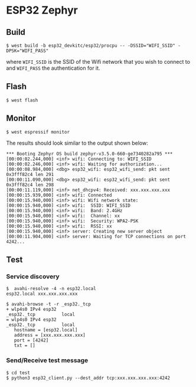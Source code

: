# ESP32 Zephyr

## Build

```console
$ west build -b esp32_devkitc/esp32/procpu -- -DSSID="WIFI_SSID" -DPSK="WIFI_PASS"
```

where `WIFI_SSID` is the SSID of the Wifi network that you wish to connect to
and `WIFI_PASS` the authentication for it.

## Flash

```console
$ west flash
```

## Monitor

```console
$ west espressif monitor
```

The results should look similar to the output shown below:

```console
*** Booting Zephyr OS build zephyr-v3.5.0-660-ge7340282a795 ***
[00:00:02.244,000] <inf> wifi: Connecting to: WIFI_SSID
[00:00:02.246,000] <inf> wifi: Waiting for authorization...
[00:00:08.984,000] <dbg> esp32_wifi: esp32_wifi_send: pkt sent 0x3fff82c4 len 291
[00:00:11.090,000] <dbg> esp32_wifi: esp32_wifi_send: pkt sent 0x3fff82c4 len 298
[00:00:11.119,000] <inf> net_dhcpv4: Received: xxx.xxx.xxx.xxx
[00:00:15.939,000] <inf> wifi: Connected
[00:00:15.940,000] <inf> wifi: Wifi network state:
[00:00:15.940,000] <inf> wifi:  SSID: WIFI_SSID
[00:00:15.940,000] <inf> wifi:  Band: 2.4GHz
[00:00:15.940,000] <inf> wifi:  Channel: xx
[00:00:15.940,000] <inf> wifi:  Security: WPA2-PSK
[00:00:15.940,000] <inf> wifi:  RSSI: xx
[00:00:15.940,000] <inf> server: Creating new server object
[00:00:11.904,000] <inf> server: Waiting for TCP connections on port 4242...
```

## Test

### Service discovery

```console
$  avahi-resolve -4 -n esp32.local
esp32.local xxx.xxx.xxx.xxx
```

```console
$ avahi-browse -t -r _esp32._tcp
+ wlp4s0 IPv4 esp32                                         _esp32._tcp          local
= wlp4s0 IPv4 esp32                                         _esp32._tcp          local
   hostname = [esp32.local]
   address = [xxx.xxx.xxx.xxx]
   port = [4242]
   txt = []
```

### Send/Receive test message

```console
$ cd test
$ python3 esp32_client.py --dest_addr tcp:xxx.xxx.xxx.xxx:4242
```
